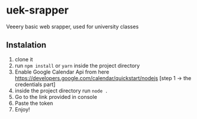 # uek-srapper
Veeery basic web srapper, used for university classes

## Instalation
1. clone it
2. run `npm install` or `yarn` inside the project directory 
3. Enable Google Calendar Api from here https://developers.google.com/calendar/quickstart/nodejs [step 1 -> the credentials part] 
4. inside the project directory run `node .` 
5. Go to the link provided in console 
6. Paste the token 
7. Enjoy! 
